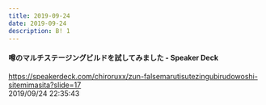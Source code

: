 ```yaml
---
title: 2019-09-24
date: 2019-09-24
description: B! 1
---
```


#### 噂のマルチステージングビルドを試してみました - Speaker Deck
https://speakerdeck.com/chiroruxx/zun-falsemarutisutezingubirudowoshi-sitemimasita?slide=17<br>
2019/09/24 22:35:43<br>


